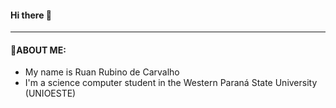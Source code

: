 #### Hi there 👋
***
#### 💭ABOUT ME:
- My name is Ruan Rubino de Carvalho
- I'm a science computer student in the Western Paraná State University (UNIOESTE)



